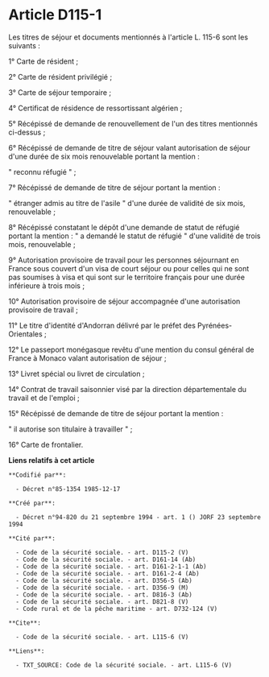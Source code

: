 # Article D115-1

Les titres de séjour et documents mentionnés à l'article L. 115-6 sont les suivants :

1° Carte de résident ;

2° Carte de résident privilégié ;

3° Carte de séjour temporaire ;

4° Certificat de résidence de ressortissant algérien ;

5° Récépissé de demande de renouvellement de l'un des titres mentionnés ci-dessus ;

6° Récépissé de demande de titre de séjour valant autorisation de séjour d'une durée de six mois renouvelable portant la
mention :

" reconnu réfugié " ;

7° Récépissé de demande de titre de séjour portant la mention :

" étranger admis au titre de l'asile " d'une durée de validité de six mois, renouvelable ;

8° Récépissé constatant le dépôt d'une demande de statut de réfugié portant la mention : " a demandé le statut de réfugié "
d'une validité de trois mois, renouvelable ;

9° Autorisation provisoire de travail pour les personnes séjournant en France sous couvert d'un visa de court séjour ou pour
celles qui ne sont pas soumises à visa et qui sont sur le territoire français pour une durée inférieure à trois mois ;

10° Autorisation provisoire de séjour accompagnée d'une autorisation provisoire de travail ;

11° Le titre d'identité d'Andorran délivré par le préfet des Pyrénées-Orientales ;

12° Le passeport monégasque revêtu d'une mention du consul général de France à Monaco valant autorisation de séjour ;

13° Livret spécial ou livret de circulation ;

14° Contrat de travail saisonnier visé par la direction départementale du travail et de l'emploi ;

15° Récépissé de demande de titre de séjour portant la mention :

" il autorise son titulaire à travailler " ;

16° Carte de frontalier.

**Liens relatifs à cet article**

	**Codifié par**:

	  - Décret n°85-1354 1985-12-17

	**Créé par**:

	  - Décret n°94-820 du 21 septembre 1994 - art. 1 () JORF 23 septembre 1994

	**Cité par**:

	  - Code de la sécurité sociale. - art. D115-2 (V)
	  - Code de la sécurité sociale. - art. D161-14 (Ab)
	  - Code de la sécurité sociale. - art. D161-2-1-1 (Ab)
	  - Code de la sécurité sociale. - art. D161-2-4 (Ab)
	  - Code de la sécurité sociale. - art. D356-5 (Ab)
	  - Code de la sécurité sociale. - art. D356-9 (M)
	  - Code de la sécurité sociale. - art. D816-3 (Ab)
	  - Code de la sécurité sociale. - art. D821-8 (V)
	  - Code rural et de la pêche maritime - art. D732-124 (V)

	**Cite**:

	  - Code de la sécurité sociale. - art. L115-6 (V)

	**Liens**:

	  - TXT_SOURCE: Code de la sécurité sociale. - art. L115-6 (V)
